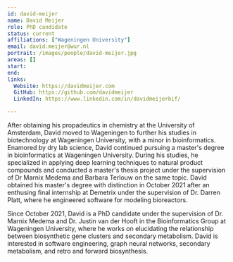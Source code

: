 ```yaml
---
id: david-meijer
name: David Meijer
role: PhD candidate
status: current
affiliations: ["Wageningen University"]
email: david.meijer@wur.nl
portrait: /images/people/david-meijer.jpg
areas: []
start:
end:
links:
  Website: https://davidmeijer.com
  GitHub: https://github.com/davidmeijer
  LinkedIn: https://www.linkedin.com/in/davidmeijerbif/

---
```


After obtaining his propadeutics in chemistry at the University of Amsterdam, David moved to Wageningen to further his studies in biotechnology at Wageningen University, with a minor in bioinformatics. Enamored by dry lab science, David continued pursuing a master's degree in bioinformatics at Wageningen University. During his studies, he specialized in applying deep learning techniques to natural product compounds and conducted a master's thesis project under the supervision of Dr Marnix Medema and Barbara Terlouw on the same topic. David obtained his master's degree with distinction in October 2021 after an enthusing final internship at Demetrix under the supervision of Dr. Darren Platt, where he engineered software for modeling bioreactors.

Since October 2021, David is a PhD candidate under the supervision of Dr. Marnix Medema and Dr. Justin van der Hooft in the Bioinformatics Group at Wageningen University, where he works on elucidating the relationship between biosynthetic gene clusters and secondary metabolism. David is interested in software engineering, graph neural networks, secondary metabolism, and retro and forward biosynthesis.